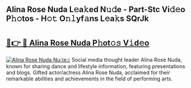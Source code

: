 ## Alina Rose Nuda L𝚎a𝚔ed N𝚞𝚍e - Part-Stc Vi𝚍𝚎o P𝚑𝚘tos - H𝚘𝚝 O𝚗𝚕yf𝚊ns L𝚎a𝚔s SQrJk

# <h2><a href="http://kf24f8.oniu.top/?m=Alina+Rose+Nuda">🔗👉 🔴 Alina Rose Nuda P𝚑ot𝚘𝚜 V𝚒d𝚎o</a></h2>

[![Alina Rose Nuda Nu𝚍e𝚜](https://i.imgur.com/0qMVB7G.gif)](http://kf24f8.oniu.top/?m=Alina+Rose+Nuda)
Social media thought leader Alina Rose Nuda, known for sharing dance and lifestyle information, featuring presentations and blogs. Gifted actor/actress Alina Rose Nuda, acclaimed for their remarkable abilities and achievements in the field of performing arts.  
